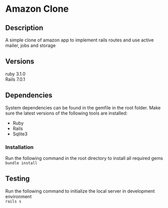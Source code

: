 # Amazon Clone

## Description

A simple clone of amazon app to implement rails routes and use active mailer, jobs and storage

## Versions

ruby 3.1.0<br>
Rails 7.0.1

## Dependencies

System dependencies can be found in the gemfile in the root folder. Make sure the latest versions of the following tools are installed:

- Ruby
- Rails
- Sqlite3

### Installation

Run the following command in the root directory to install all required gems<br>
`bundle install`

## Testing

Run the following command to initialize the local server in development environment<br>
`rails s`
